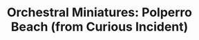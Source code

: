 ---
title: "Orchestral Miniatures: Polperro Beach (from Curious Incident)"
tags: "orchestral"
sectionSortOrder: 7
shortDesc: "Gorgeous orchestral arrangement of Polperro Beach from Adrian's score for The Curious Incident of the Dog in the Night-time"
forces: "2+picc.1+CA.2.2+cbn / 4.2.3 / 1perc / timp / harp / strings"
length: "5 mins"
workNumber: "P0048"
compositionYear: "2023"
pdf: "Polperro Beach"
hireBuy: yes
recording: ""
audioIndex: 48
projectColour: 
layout: workDetail
permalink: false
---